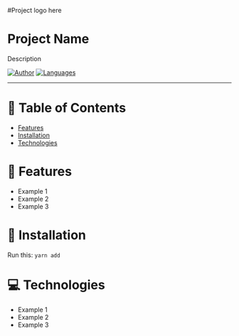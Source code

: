 #Project logo here

# Project Name
 Description

[![Author](https://img.shields.io/badge/author-DanielJ06-7FCD91?style=flat-square)](https://github.com/danielj06)
[![Languages](https://img.shields.io/github/languages/count/DanielJ06/Monet-s-server?color=%7FCD91&style=flat-square)](#)

<hr />

# :pushpin: Table of Contents

* [Features](#brain-features)
* [Installation](#construction_worker-installation)
* [Technologies](#computer-technologies)

# :brain: Features

* Example 1
* Example 2
* Example 3

# :construction_worker: Installation

Run this: ``` yarn add ```

# :computer: Technologies

* Example 1
* Example 2
* Example 3
